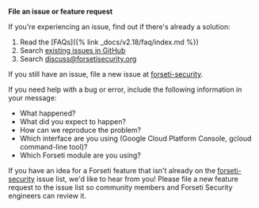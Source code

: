 **File an issue or feature request**

If you're experiencing an issue, find out if there's already a solution:

1. Read the [FAQs]({% link _docs/v2.18/faq/index.md %})
1. Search [existing issues in GitHub](https://github.com/GoogleCloudPlatform/forseti-security/issues)
1. Search
[discuss@forsetisecurity.org](https://groups.google.com/a/forsetisecurity.org/forum/#!forum/discuss)

If you still have an issue, file a new issue at
[forseti-security](https://github.com/GoogleCloudPlatform/forseti-security/issues).

If you need help with a bug or error, include the following information in your message:

* What happened?
* What did you expect to happen?
* How can we reproduce the problem?
* Which interface are you using (Google Cloud Platform Console, gcloud command-line tool)?
* Which Forseti module are you using?

If you have an idea for a Forseti feature that isn't already on the
[forseti-security](https://github.com/GoogleCloudPlatform/forseti-security/issues)
issue list, we'd like to hear from you! Please file a new feature request to the
issue list so community members and Forseti Security engineers can review it.
